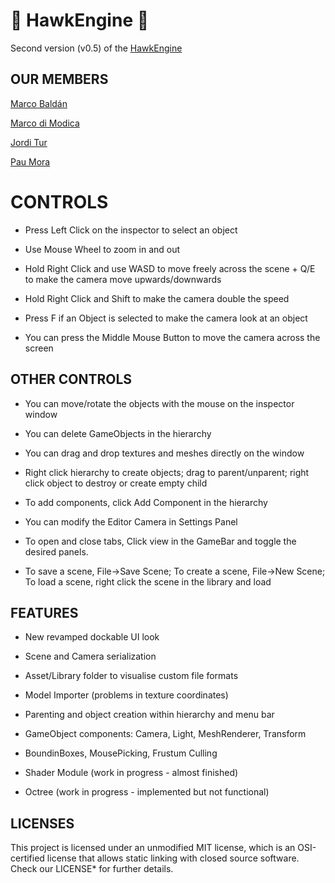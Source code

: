 
# 🦅 HawkEngine 🦅 #

Second version (v0.5) of the [HawkEngine](https://github.com/CITM-UPC/HawkEngine)

## OUR MEMBERS ##

[Marco Baldán](https://github.com/Marco-v-BaldanII)

[Marco di Modica](https://github.com/MarcoDiModica)

[Jordi Tur](https://github.com/Jordopol) 

[Pau Mora](https://github.com/Peluchomp)

# CONTROLS #

- Press Left Click on the inspector to select an object

- Use Mouse Wheel to zoom in and out

- Hold Right Click and use WASD to move freely across the scene + Q/E to make the camera move upwards/downwards

- Hold Right Click and Shift to make the camera double the speed

- Press F if an Object is selected to make the camera look at an object

- You can press the Middle Mouse Button to move the camera across the screen

## OTHER CONTROLS ##

- You can move/rotate the objects with the mouse on the inspector window

- You can delete GameObjects in the hierarchy

- You can drag and drop textures and meshes directly on the window

- Right click hierarchy to create objects; drag to parent/unparent; right click object to destroy or create empty child

- To add components, click Add Component in the hierarchy

- You can modify the Editor Camera in Settings Panel

- To open and close tabs, Click view in the GameBar and toggle the desired panels.

- To save a scene, File->Save Scene; To create a scene, File->New Scene; To load a scene, right click the scene in the library and load

## FEATURES ##

- New revamped dockable UI look

- Scene and Camera serialization

- Asset/Library folder to visualise custom file formats

- Model Importer (problems in texture coordinates)

- Parenting and object creation within hierarchy and menu bar

- GameObject components: Camera, Light, MeshRenderer, Transform

- BoundinBoxes, MousePicking, Frustum Culling

- Shader Module (work in progress - almost finished)

- Octree (work in progress - implemented but not functional)

## LICENSES ##

This project is licensed under an unmodified MIT license, which is an OSI-certified license that allows static linking 
with closed source software. Check our LICENSE* for further details.
